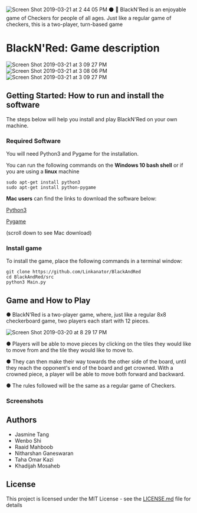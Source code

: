 ![Screen Shot 2019-03-21 at 2 44 05 PM](https://user-images.githubusercontent.com/47669299/54777046-cec42380-4be7-11e9-87bd-0c011c707947.png)
  :black_circle: :red_circle:
BlackN'Red is an enjoyable game of Checkers for people of all ages. Just like a regular game of checkers, this is a two-player, turn-based game

# BlackN'Red: Game description
![Screen Shot 2019-03-21 at 3 09 27 PM](https://user-images.githubusercontent.com/47669299/54778558-5e1f0600-4beb-11e9-8c26-0c5729cf0072.png)  ![Screen Shot 2019-03-21 at 3 08 06 PM](https://user-images.githubusercontent.com/47669299/54778479-2b750d80-4beb-11e9-892f-8da6bfec7a67.png)       ![Screen Shot 2019-03-21 at 3 09 27 PM](https://user-images.githubusercontent.com/47669299/54778558-5e1f0600-4beb-11e9-8c26-0c5729cf0072.png)


## Getting Started: How to run and install the software
The steps below will help you install and play BlackN'Red on your own machine.

### Required Software 

You will need Python3 and Pygame for the installation.

You can run the following commands on the **Windows 10 bash shell** or if you are using a **linux** machine

```
sudo apt-get install python3 
sudo apt-get install python-pygame
```
**Mac users** can find the links to download the software below:

[Python3](https://www.python.org/downloads/)

[Pygame](https://www.pygame.org/download.shtml#Macintosh)

(scroll down to see Mac download)


### Install game

To install the game, place the following commands in a terminal window: 
```
git clone https://github.com/Linkanator/BlackAndRed
cd BlackAndRed/src
python3 Main.py
```
## Game and How to Play
● BlackN'Red is a two-player game, where, just like a regular 8x8 checkerboard
game, two players each start with 12 pieces.

![Screen Shot 2019-03-20 at 8 29 17 PM](https://user-images.githubusercontent.com/47669299/54727593-029f3a80-4b4f-11e9-98ad-f2bef02b90dc.png)

● Players will be able to move pieces by clicking on the tiles they would like to move from and the tile they would like to move to.

● They can then make their way towards the
other side of the board, until they reach the opponent's end of the board and get crowned. 
With a crowned piece, a player will be able to move both forward and backward.

● The rules followed will be the same as a regular game of Checkers. 

### Screenshots

## Authors
* Jasmine Tang
* Wenbo Shi
* Raaid Mahboob
* Nitharshan Ganeswaran
* Taha Omar Kazi
* Khadijah Mosaheb


## License

This project is licensed under the MIT License - see the [LICENSE.md](LICENSE) file for details
